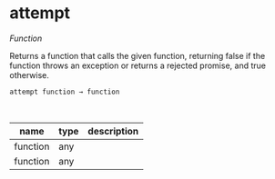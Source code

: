 # attempt

_Function_

Returns a function that calls the given function, returning false if the function throws an exception or returns a rejected promise, and true otherwise.

<pre><code>attempt function &rarr; function</code></pre>
<br>

| name | type | description |
|------|------|-------------|
|function|any||
|function|any||


